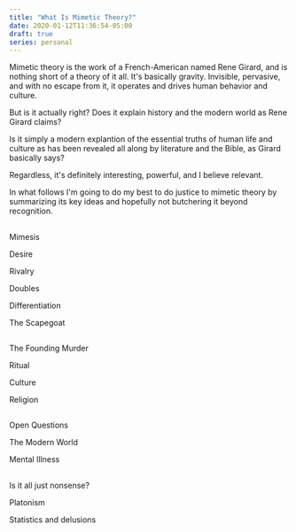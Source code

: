 ```yaml
---
title: "What Is Mimetic Theory?"
date: 2020-01-12T11:36:54-05:00
draft: true
series: personal
---
```


Mimetic theory is the work of a French-American named Rene Girard, and
is nothing short of a theory of it all.  It's basically gravity.
Invisible, pervasive, and with no escape from it, it operates and
drives human behavior and culture.

But is it actually right?  Does it explain history and the modern
world as Rene Girard claims?

Is it simply a modern explantion of the essential truths of human life
and culture as has been revealed all along by literature and the
Bible, as Girard basically says?

Regardless, it's definitely interesting, powerful, and I believe
relevant.

In what follows I'm going to do my best to do justice to mimetic
theory by summarizing its key ideas and hopefully not butchering it
beyond recognition.


## 

Mimesis

Desire

Rivalry

Doubles

Differentiation

The Scapegoat

##

The Founding Murder

Ritual

Culture

Religion

##

Open Questions

The Modern World

Mental Illness

##

Is it all just nonsense?

Platonism

Statistics and delusions





